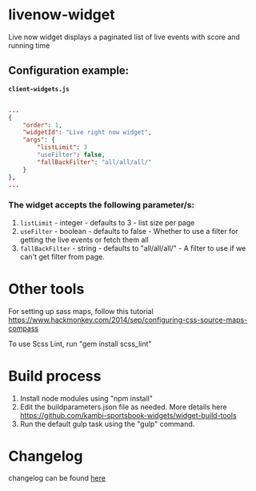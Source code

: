 # livenow-widget

Live now widget displays a paginated list of live events with score and running time

## Configuration example:

__`client-widgets.js`__

```json

...
{
    "order": 1,
    "widgetId": "Live right now widget",
    "args": {
        "listLimit": 3
        "useFilter": false,
        "fallBackFilter": "all/all/all/"
    }
},
...

```

### The widget accepts the following parameter/s:
1. `listLimit` - integer - defaults to 3 - list size per page
2. `useFilter` - boolean - defaults to false - Whether to use a filter for getting the live events or fetch them all
3. `fallBackFilter` - string - defaults to "all/all/all/" - A filter to use if we can't get filter from page.

# Other tools

For setting up sass maps, follow this tutorial https://www.hackmonkey.com/2014/sep/configuring-css-source-maps-compass

To use Scss Lint, run "gem install scss_lint"

# Build process

1. Install node modules using "npm install"
2. Edit the buildparameters.json file as needed. More details here https://github.com/kambi-sportsbook-widgets/widget-build-tools
3. Run the default gulp task using the "gulp" command. 

# Changelog

changelog can be found [here](CHANGELOG.md)
